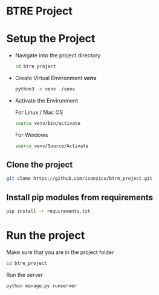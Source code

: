 # BTRE Project

# Setup the Project

- Navigate into the project directory

  ```bash
  cd btre_project
  ```

- Create Virtual Environment **venv**

  ```bash
  python3 -m venv ./venv
  ```

- Activate the Environment

  For Linux / Mac OS

  ```bash
  source venv/bin/activate
  ```

  For Windows

  ```bash
  source venv/Source/Activate
  ```

## Clone the project

```bash
git clone https://github.com/ioanzicu/btre_project.git
```

## Install pip modules from requirements

```bash
pip install -r requirements.txt
```

# Run the project

Make sure that you are in the project folder

```bash
cd btre_project
```

Run the server

```bash
python manage.py runserver
```
